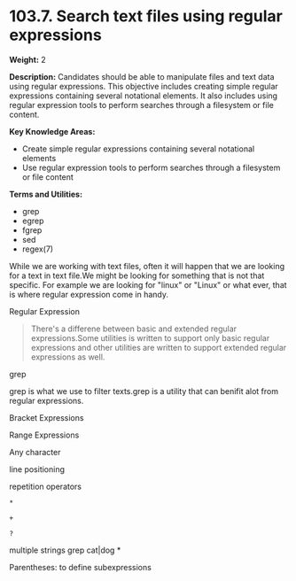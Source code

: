 # 103.7. Search text files using regular expressions

**Weight:** 2

**Description:** Candidates should be able to manipulate files and text data using regular expressions. This objective includes creating simple regular expressions containing several notational elements. It also includes using regular expression tools to perform searches through a filesystem or file content.

**Key Knowledge Areas:**

* Create simple regular expressions containing several notational elements
* Use regular expression tools to perform searches through a filesystem or file content

**Terms and Utilities:**

* grep
* egrep
* fgrep
* sed
* regex\(7\)

While we are working with text files, often it will happen that we are looking for a text in  text file.We might be looking for something that is not that specific. For example we are looking for "linux" or "Linux" or what ever, that is where regular expression come in handy.

Regular Expression

> There's a differene between basic and extended regular expressions.Some utilities is written to support only basic regular expressions and other utilities are written to support extended regular expressions as well.

grep

grep is what we use to filter texts.grep is a utility that can benifit alot from regular expressions.

Bracket Expressions

Range Expressions

Any character

line positioning 

repetition operators

`*`

`+`

`?`

multiple strings grep cat\|dog \*

Parentheses: to define subexpressions



